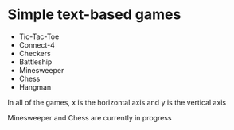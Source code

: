 # Simple text-based games
- Tic-Tac-Toe
- Connect-4
- Checkers
- Battleship
- Minesweeper
- Chess
- Hangman

In all of the games, x is the horizontal axis and y is the vertical axis

Minesweeper and Chess are currently in progress

